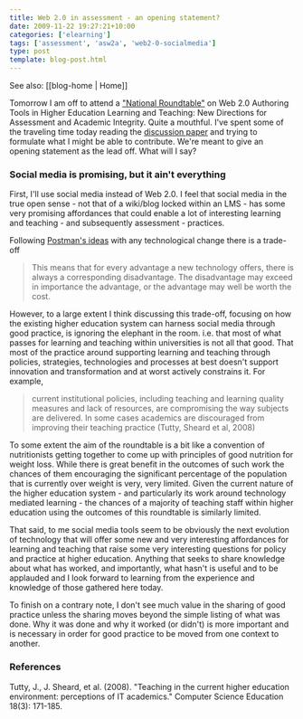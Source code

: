 ```yaml
---
title: Web 2.0 in assessment - an opening statement?
date: 2009-11-22 19:27:21+10:00
categories: ['elearning']
tags: ['assessment', 'asw2a', 'web2-0-socialmedia']
type: post
template: blog-post.html
---
```


See also: [[blog-home | Home]]

Tomorrow I am off to attend a ["National Roundtable"](http://web2assessmentroundtable.pbworks.com/) on Web 2.0 Authoring Tools in Higher Education Learning and Teaching: New Directions for Assessment and Academic Integrity. Quite a mouthful. I've spent some of the traveling time today reading the [discussion paper](http://web2assessmentroundtable.pbworks.com//f/ASW2A+Discussion+Paper.pdf) and trying to formulate what I might be able to contribute. We're meant to give an opening statement as the lead off. What will I say?

### Social media is promising, but it ain't everything

First, I'll use social media instead of Web 2.0. I feel that social media in the true open sense - not that of a wiki/blog locked within an LMS - has some very promising affordances that could enable a lot of interesting learning and teaching - and subsequently assessment - practices.

Following [Postman's ideas](http://www.mat.upm.es/~jcm/neil-postman--five-things.html) with any technological change there is a trade-off

> This means that for every advantage a new technology offers, there is always a corresponding disadvantage. The disadvantage may exceed in importance the advantage, or the advantage may well be worth the cost.

However, to a large extent I think discussing this trade-off, focusing on how the existing higher education system can harness social media through good practice, is ignoring the elephant in the room. i.e. that most of what passes for learning and teaching within universities is not all that good. That most of the practice around supporting learning and teaching through policies, strategies, technologies and processes at best doesn't support innovation and transformation and at worst actively constrains it. For example,

> current institutional policies, including teaching and learning quality measures and lack of resources, are compromising the way subjects are delivered. In some cases academics are discouraged from improving their teaching practice (Tutty, Sheard et al, 2008)

To some extent the aim of the roundtable is a bit like a convention of nutritionists getting together to come up with principles of good nutrition for weight loss. While there is great benefit in the outcomes of such work the chances of them encouraging the significant percentage of the population that is currently over weight is very, very limited. Given the current nature of the higher education system - and particularly its work around technology mediated learning - the chances of a majority of teaching staff within higher education using the outcomes of this roundtable is similarly limited.

That said, to me social media tools seem to be obviously the next evolution of technology that will offer some new and very interesting affordances for learning and teaching that raise some very interesting questions for policy and practice at higher education. Anything that seeks to share knowledge about what has worked, and importantly, what hasn't is useful and to be applauded and I look forward to learning from the experience and knowledge of those gathered here today.

To finish on a contrary note, I don't see much value in the sharing of good practice unless the sharing moves beyond the simple listing of what was done. Why it was done and why it worked (or didn't) is more important and is necessary in order for good practice to be moved from one context to another.

### References

Tutty, J., J. Sheard, et al. (2008). "Teaching in the current higher education environment: perceptions of IT academics." Computer Science Education 18(3): 171-185.